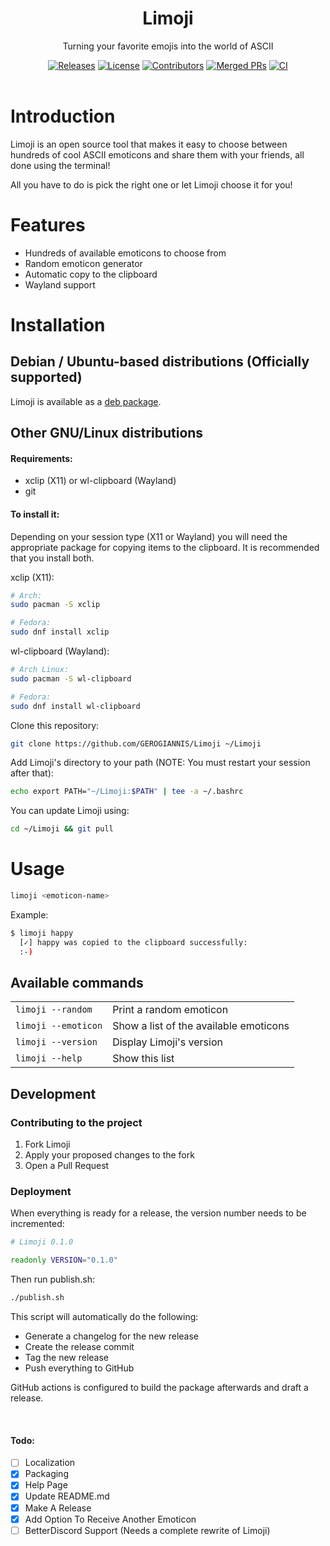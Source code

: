 <div align="center">
    <h1>Limoji</h1>
    <p>Turning your favorite emojis into the world of ASCII</p>
    <a href="https://github.com/GEROGIANNIS/Limoji/releases/latest"><img alt="Releases" src="https://badgen.net/github/release/GEROGIANNIS/Limoji/stable?color=green"></a>
    <a href="https://github.com/GEROGIANNIS/Limoji/blob/main/LICENSE"><img alt="License" src="https://badgen.net/github/license/GEROGIANNIS/Limoji?color=orange"></a>
    <a href="https://github.com/GEROGIANNIS/Limoji/graphs/contributors"><img alt="Contributors" src="https://badgen.net/github/contributors/GEROGIANNIS/Limoji"></a>
    <a href="https://github.com/GEROGIANNIS/Limoji/pulls"><img alt="Merged PRs" src="https://badgen.net/github/merged-prs/GEROGIANNIS/Limoji?color=purple"></a>
    <a href="https://github.com/GEROGIANNIS/Limoji/actions"><img alt="CI" src="https://badgen.net/github/status/GEROGIANNIS/Limoji/main/ci"></a>
</div>

<br>

# Introduction

Limoji is an open source tool that makes it easy to choose between hundreds of cool ASCII emoticons and share them with your friends, all done using the terminal!

All you have to do is pick the right one or let Limoji choose it for you!

# Features

* Hundreds of available emoticons to choose from
* Random emoticon generator
* Automatic copy to the clipboard
* Wayland support

# Installation

## Debian / Ubuntu-based distributions (Officially supported)

Limoji is available as a <a href="https://github.com/GEROGIANNIS/Limoji/releases/latest">deb package</a>.

## Other GNU/Linux distributions

#### Requirements:

* xclip (X11) or wl-clipboard (Wayland)
* git

#### To install it:

Depending on your session type (X11 or Wayland) you will need the appropriate package for copying items to the clipboard. It is recommended that you install both.

xclip (X11):

```bash
# Arch:
sudo pacman -S xclip

# Fedora:
sudo dnf install xclip
```

wl-clipboard (Wayland):
```bash
# Arch Linux:
sudo pacman -S wl-clipboard

# Fedora:
sudo dnf install wl-clipboard
```

Clone this repository:

```bash
git clone https://github.com/GEROGIANNIS/Limoji ~/Limoji
```

Add Limoji's directory to your path (NOTE: You must restart your session after that):

```bash
echo export PATH="~/Limoji:$PATH" | tee -a ~/.bashrc
```

You can update Limoji using:

```bash
cd ~/Limoji && git pull
```

# Usage

```bash
limoji <emoticon-name>
```

Example:

```bash
$ limoji happy
  [✓] happy was copied to the clipboard successfully:
  :‑)
```

## Available commands

<table>
    <tr>
        <td><code>limoji --random</code></td>
        <td>Print a random emoticon</td>
    </tr>
    <tr>
        <td><code>limoji --emoticon</code></td>
        <td>Show a list of the available emoticons</td>
    </tr>
    <tr>
        <td><code>limoji --version</code></td>
        <td>Display Limoji's version</td>
    </tr>
    <tr>
        <td><code>limoji --help</code></td>
        <td>Show this list</td>
    </tr>
</table>

## Development

### Contributing to the project

1. Fork Limoji
2. Apply your proposed changes to the fork
3. Open a Pull Request

### Deployment

When everything is ready for a release, the version number needs to be incremented:

```bash
# Limoji 0.1.0

readonly VERSION="0.1.0"
```

Then run publish.sh:

```bash
./publish.sh
```

This script will automatically do the following:

* Generate a changelog for the new release
* Create the release commit
* Tag the new release
* Push everything to GitHub

GitHub actions is configured to build the package afterwards and draft a release.

<br>

#### Todo:
- [ ] Localization
- [x] Packaging
- [x] Help Page
- [x] Update README.md
- [x] Make A Release
- [x] Add Option To Receive Another Emoticon
- [ ] BetterDiscord Support (Needs a complete rewrite of Limoji)
